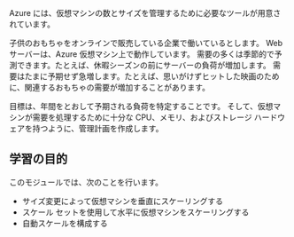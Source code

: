 Azure には、仮想マシンの数とサイズを管理するために必要なツールが用意されています。 

子供のおもちゃをオンラインで販売している企業で働いているとします。 Web サーバーは、Azure 仮想マシン上で動作しています。 需要の多くは季節的で予測できます。たとえば、休暇シーズンの前にサーバーの負荷が増加します。 需要はたまに予期せず急増します。たとえば、思いがけずヒットした映画のために、関連するおもちゃの需要が増加することがあります。

目標は、年間をとおして予期される負荷を特定することです。 そして、仮想マシンが需要を処理するために十分な CPU、メモリ、およびストレージ ハードウェアを持つように、管理計画を作成します。

## <a name="learning-objectives"></a>学習の目的

このモジュールでは、次のことを行います。
- サイズ変更によって仮想マシンを垂直にスケーリングする
- スケール セットを使用して水平に仮想マシンをスケーリングする
- 自動スケールを構成する